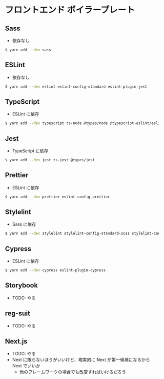 # フロントエンド ボイラープレート

## Sass
- 依存なし

```bash
$ yarn add --dev sass
```

## ESLint
- 依存なし

```bash
$ yarn add --dev eslint eslint-config-standard eslint-plugin-jest
```

## TypeScript
- ESLint に依存

```bash
$ yarn add --dev typescript ts-node @types/node @typescript-eslint/eslint-plugin @typescript-eslint/parser
```

## Jest
- TypeScript に依存

```bash
$ yarn add --dev jest ts-jest @types/jest
```

## Prettier
- ESLint に依存

```bash
$ yarn add --dev prettier eslint-config-prettier
```

## Stylelint
- Sass に依存

```bash
$ yarn add --dev stylelint stylelint-config-standard-scss stylelint-config-recess-order postcss
```

## Cypress
- ESLint に依存

```bash
$ yarn add --dev cypress eslint-plugin-cypress
```

## Storybook
- TODO: やる

## reg-suit
- TODO: やる

## Next.js
- TODO: やる
- Next に限らないほうがいいけど、現実的に Next が第一候補になるから Next でいいか
  - 他のフレームワークの場合でも改変すればいけるだろう

